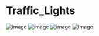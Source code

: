 # Traffic_Lights
![image](https://github.com/l0git/Traffic_Lights/blob/main/Screenshot_2022-03-14-19-25-30-28_7fdd41093d9271aab1d86e3ff647c215.jpg)
![image](https://github.com/l0git/Traffic_Lights/blob/main/Screenshot_2022-03-14-19-25-33-85_7fdd41093d9271aab1d86e3ff647c215.jpg)
![image](https://github.com/l0git/Traffic_Lights/blob/main/Screenshot_2022-03-14-19-25-36-12_7fdd41093d9271aab1d86e3ff647c215.jpg)
![image](https://github.com/l0git/Traffic_Lights/blob/main/Screenshot_2022-03-14-19-25-38-21_7fdd41093d9271aab1d86e3ff647c215.jpg)
